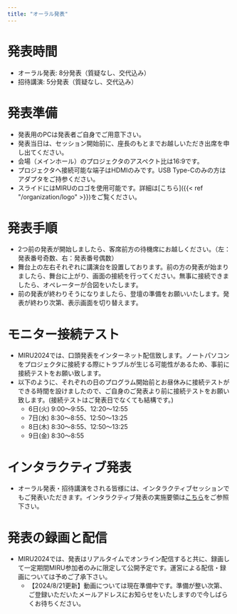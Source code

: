 ```yaml
---
title: "オーラル発表"
---
```


# 発表時間 
- オーラル発表: 8分発表（質疑なし、交代込み）
- 招待講演: 5分発表（質疑なし、交代込み）

# 発表準備
- 発表用のPCは発表者ご自身でご用意下さい。 
- 発表当日は、セッション開始前に、座長のもとまでお越しいただき出席を申し出てください。
- 会場（メインホール）のプロジェクタのアスペクト比は16:9です。
- プロジェクタへ接続可能な端子はHDMIのみです。USB Type-Cのみの方はアダプタをご持参ください。
- スライドにはMIRUのロゴを使用可能です。詳細は[こちら]({{< ref "/organization/logo" >}})をご覧ください。

# 発表手順
- 2つ前の発表が開始しましたら、客席前方の待機席にお越しください。（左：発表番号奇数、右：発表番号偶数）
- 舞台上の左右それぞれに講演台を設置しております。前の方の発表が始まりましたら、舞台に上がり、画面の接続を行ってください。無事に接続できましたら、オペレーターが合図をいたします。
- 前の発表が終わりそうになりましたら、登壇の準備をお願いいたします。発表が終わり次第、表示画面を切り替えます。

# モニター接続テスト
- MIRU2024では、口頭発表をインターネット配信致します。ノートパソコンをプロジェクタに接続する際にトラブルが生じる可能性があるため、事前に接続テストをお願い致します。
- 以下のように、それぞれの日のプログラム開始前とお昼休みに接続テストができる時間を設けましたので、ご自身のご発表より前に接続テストをお願い致します。(接続テストはご発表日でなくても結構です。)
	- 6日(火) 9:00～9:55、12:20～12:55
	- 7日(水) 8:30～8:55、12:50～13:25
	- 8日(木) 8:30～8:55、12:50～13:25
	- 9日(金) 8:30～8:55

# インタラクティブ発表
- オーラル発表・招待講演をされる皆様には、インタラクティブセッションでもご発表いただきます。インタラクティブ発表の実施要領は[こちら](../interactive)をご参照下さい。

# 発表の録画と配信
- MIRU2024では、発表はリアルタイムでオンライン配信すると共に、録画して一定期間MIRU参加者のみに限定して公開予定です。運営による配信・録画については予めご了承下さい。
    - 【2024/8/21更新】動画については現在準備中です。準備が整い次第、ご登録いただいたメールアドレスにお知らせをいたしますので今しばらくお待ちください。



